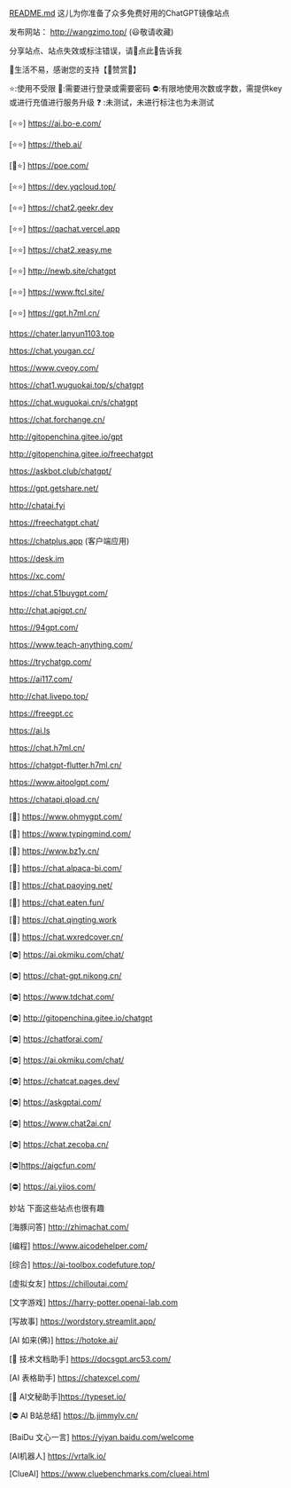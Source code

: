 [README.md](https://github.com/cnxuzhou/xssh/files/11046445/README.md)
这儿为你准备了众多免费好用的ChatGPT镜像站点

发布网站： http://wangzimo.top/ (😃敬请收藏)

分享站点、站点失效或标注错误，请🌺点此🌺告诉我

🔗生活不易，感谢您的支持【🧡赞赏🧡】

⭐:使用不受限
🔑:需要进行登录或需要密码
⛔:有限地使用次数或字数，需提供key或进行充值进行服务升级
❓ :未测试，未进行标注也为未测试


[⭐⭐] https://ai.bo-e.com/

[⭐⭐] https://theb.ai/

[🔑⭐] https://poe.com/

[⭐⭐] https://dev.yqcloud.top/

[⭐⭐] https://chat2.geekr.dev

[⭐⭐] https://qachat.vercel.app

[⭐⭐] https://chat2.xeasy.me

[⭐⭐] http://newb.site/chatgpt

[⭐⭐] https://www.ftcl.site/

[⭐⭐] https://gpt.h7ml.cn/

https://chater.lanyun1103.top

https://chat.yougan.cc/

https://www.cveoy.com/

https://chat1.wuguokai.top/s/chatgpt

https://chat.wuguokai.cn/s/chatgpt

https://chat.forchange.cn/

http://gitopenchina.gitee.io/gpt

http://gitopenchina.gitee.io/freechatgpt

https://askbot.club/chatgpt/

https://gpt.getshare.net/

http://chatai.fyi

https://freechatgpt.chat/

https://chatplus.app (客户端应用)

https://desk.im

https://xc.com/

https://chat.51buygpt.com/

http://chat.apigpt.cn/

https://94gpt.com/

https://www.teach-anything.com/

https://trychatgp.com/

https://ai117.com/

http://chat.livepo.top/

https://freegpt.cc

https://ai.ls

https://chat.h7ml.cn/

https://chatgpt-flutter.h7ml.cn/

https://www.aitoolgpt.com/

https://chatapi.qload.cn/

[🔑] https://www.ohmygpt.com/

[🔑] https://www.typingmind.com/

[🔑] https://www.bz1y.cn/

[🔑] https://chat.alpaca-bi.com/

[🔑] https://chat.paoying.net/

[🔑] https://chat.eaten.fun/

[🔑] https://chat.qingting.work

[🔑] https://chat.wxredcover.cn/

[⛔] https://ai.okmiku.com/chat/

[⛔] https://chat-gpt.nikong.cn/

[⛔] https://www.tdchat.com/

[⛔] http://gitopenchina.gitee.io/chatgpt

[⛔] https://chatforai.com/

[⛔] https://ai.okmiku.com/chat/

[⛔] https://chatcat.pages.dev/

[⛔] https://askgptai.com/

[⛔] https://www.chat2ai.cn/

[⛔] https://chat.zecoba.cn/

[⛔]https://aigcfun.com/

[⛔] https://ai.yiios.com/

妙站
下面这些站点也很有趣

[海豚问答] http://zhimachat.com/

[编程] https://www.aicodehelper.com/

[综合] https://ai-toolbox.codefuture.top/

[虚拟女友] https://chilloutai.com/

[文字游戏] https://harry-potter.openai-lab.com

[写故事] https://wordstory.streamlit.app/

[AI 如来(佛)] https://hotoke.ai/

[🔑 技术文档助手] https://docsgpt.arc53.com/

[AI 表格助手] https://chatexcel.com/

[🔑 AI文秘助手]https://typeset.io/

[⛔ AI B站总结] https://b.jimmylv.cn/

[BaiDu 文心一言] https://yiyan.baidu.com/welcome

[AI机器人] https://vrtalk.io/

[ClueAI] https://www.cluebenchmarks.com/clueai.html
